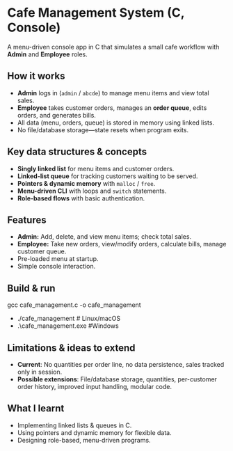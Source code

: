 # Cafe Management System (C, Console)

A menu-driven console app in C that simulates a small cafe workflow with **Admin** and **Employee** roles.

## How it works
- **Admin** logs in (`admin` / `abcde`) to manage menu items and view total sales.
- **Employee** takes customer orders, manages an **order queue**, edits orders, and generates bills.
- All data (menu, orders, queue) is stored in memory using linked lists.
- No file/database storage—state resets when program exits.

## Key data structures & concepts
- **Singly linked list** for menu items and customer orders.
- **Linked-list queue** for tracking customers waiting to be served.
- **Pointers & dynamic memory** with `malloc` / `free`.
- **Menu-driven CLI** with loops and `switch` statements.
- **Role-based flows** with basic authentication.

## Features
- **Admin:** Add, delete, and view menu items; check total sales.
- **Employee:** Take new orders, view/modify orders, calculate bills, manage customer queue.
- Pre-loaded menu at startup.
- Simple console interaction.

## Build & run
gcc cafe_management.c -o cafe_management
- ./cafe_management    # Linux/macOS
- .\cafe_management.exe  #Windows

## Limitations & ideas to extend
- **Current**: No quantities per order line, no data persistence, sales tracked only in session.
- **Possible extensions**: File/database storage, quantities, per-customer order history, improved input handling, modular code.

## What I learnt
- Implementing linked lists & queues in C.
- Using pointers and dynamic memory for flexible data.
- Designing role-based, menu-driven programs.
